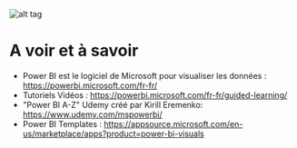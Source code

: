  ![alt tag](https://powerbicdn.azureedge.net/mediahandler/blog/legacymedia/8507.LiveReportTile.gif)

# A voir et à savoir 
* Power BI est le logiciel de Microsoft pour visualiser les données : https://powerbi.microsoft.com/fr-fr/
* Tutoriels Vidéos : https://powerbi.microsoft.com/fr-fr/guided-learning/
* "Power BI A-Z" Udemy créé par Kirill Eremenko: https://www.udemy.com/mspowerbi/
* Power BI Templates : https://appsource.microsoft.com/en-us/marketplace/apps?product=power-bi-visuals

